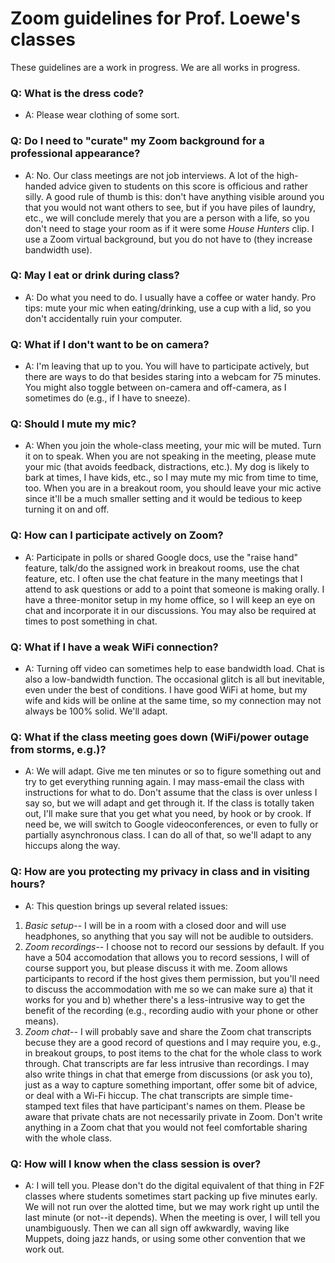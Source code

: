 # Zoom guidelines for Prof. Loewe's classes

These guidelines are a work in progress. We are all works in progress.

### Q:  What is the dress code?
*   A:  Please wear clothing of some sort.

### Q:  Do I need to "curate" my Zoom background for a professional appearance?
*   A:  No. Our class meetings are not job interviews. A lot of the high-handed advice given to students on this score is officious and rather silly. A good rule of thumb is this: don't have anything visible around you that you would not want others to see, but if you have piles of laundry, etc., we will conclude merely that you are a person with a life, so you don't need to stage your room as if it were some *House Hunters* clip. I use a Zoom virtual background, but you do not have to (they increase bandwidth use).

### Q:  May I eat or drink during class?
*   A:  Do what you need to do. I usually have a coffee or water handy. Pro tips: mute your mic when eating/drinking, use a cup with a lid, so you don't accidentally ruin your computer.

### Q:  What if I don't want to be on camera?
*   A:  I'm leaving that up to you. You will have to participate actively, but there are ways to do that besides staring into a webcam for 75 minutes. You might also toggle between on-camera and off-camera, as I sometimes do (e.g., if I have to sneeze). 

### Q:  Should I mute my mic?
*   A:  When you join the whole-class meeting, your mic will be muted. Turn it on to speak. When you are not speaking in the meeting, please mute your mic (that avoids feedback, distractions, etc.). My dog is likely to bark at times, I have kids, etc., so I may mute my mic from time to time, too. When you are in a breakout room, you should leave your mic active since it'll be a much smaller setting and it would be tedious to keep turning it on and off. 

### Q:  How can I participate actively on Zoom?
*   A:  Participate in polls or shared Google docs, use the "raise hand" feature, talk/do the assigned work in breakout rooms, use the chat feature, etc. I often use the chat feature in the many meetings that I attend to ask questions or add to a point that someone is making orally. I have a three-monitor setup in my home office, so I will keep an eye on chat and incorporate it in our discussions. You may also be required at times to post something in chat.

### Q: What if I have a weak WiFi connection?
*   A: Turning off video can sometimes help to ease bandwidth load. Chat is also a low-bandwidth function. The occasional glitch is all but inevitable, even under the best of conditions. I have good WiFi at home, but my wife and kids will be online at the same time, so my connection may not always be 100% solid. We'll adapt.

### Q: What if the class meeting goes down (WiFi/power outage from storms, e.g.)?
*   A: We will adapt. Give me ten minutes or so to figure something out and try to get everything running again. I may mass-email the class with instructions for what to do. Don't assume that the class is over unless I say so, but we will adapt and get through it. If the class is totally taken out, I'll make sure that you get what you need, by hook or by crook. If need be, we will switch to Google videoconferences, or even to fully or partially asynchronous class. I can do all of that, so we'll adapt to any hiccups along the way.

### Q: How are you protecting my privacy in class and in visiting hours?
*   A: This question brings up several related issues: 

1) *Basic setup*-- I will be in a room with a closed door and will use headphones, so anything that you say will not be audible to outsiders. 
2) *Zoom recordings*-- I choose not to record our sessions by default. If you have a 504 accomodation that allows you to record sessions, I will of course support you, but please discuss it with me. Zoom allows participants to record if the host gives them permission, but you'll need to discuss the accommodation with me so we can make sure a) that it works for you and b) whether there's a less-intrusive way to get the benefit of the recording (e.g., recording audio with your phone or other means).
3) *Zoom chat*-- I will probably save and share the Zoom chat transcripts becuse they are a good record of questions and I may require you, e.g., in breakout groups, to post items to the chat for the whole class to work through. Chat transcripts are far less intrusive than recordings. I may also write things in chat that emerge from discussions (or ask you to), just as a way to capture something important, offer some bit of advice, or deal with a Wi-Fi hiccup. The chat transcripts are simple time-stamped text files that have participant's names on them. Please be aware that private chats are not necessarily private in Zoom. Don't write anything in a Zoom chat that you would not feel comfortable sharing with the whole class.

### Q: How will I know when the class session is over? 
*   A: I will tell you. Please don't do the digital equivalent of that thing in F2F classes where students sometimes start packing up five minutes early. We will not run over the alotted time, but we may work right up until the last minute (or not--it depends). When the meeting is over, I will tell you unambiguously. Then we can all sign off awkwardly, waving like Muppets, doing jazz hands, or using some other convention that we work out.


    

